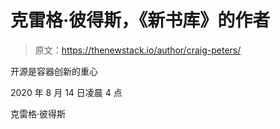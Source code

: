# 克雷格·彼得斯，《新书库》的作者

> 原文：<https://thenewstack.io/author/craig-peters/>

开源是容器创新的重心

2020 年 8 月 14 日凌晨 4 点

克雷格·彼得斯